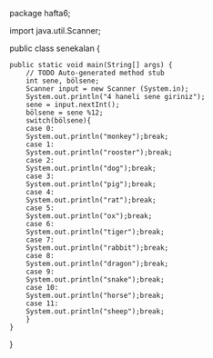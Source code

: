 package hafta6;

import java.util.Scanner;

public class senekalan {

	public static void main(String[] args) {
		// TODO Auto-generated method stub
		int sene, bölsene;
		Scanner input = new Scanner (System.in);
		System.out.println("4 haneli sene giriniz");
		sene = input.nextInt();
		bölsene = sene %12;
		switch(bölsene){
		case 0:
		System.out.println("monkey");break;
		case 1:
		System.out.println("rooster");break;
		case 2:
		System.out.println("dog");break;
		case 3:
		System.out.println("pig");break;
		case 4:
		System.out.println("rat");break;
		case 5:
		System.out.println("ox");break;
		case 6:
		System.out.println("tiger");break;
		case 7:
		System.out.println("rabbit");break;
		case 8:
		System.out.println("dragon");break;
		case 9: 
		System.out.println("snake");break;
		case 10:
		System.out.println("horse");break;
		case 11:
		System.out.println("sheep");break;
		}
	}

}
